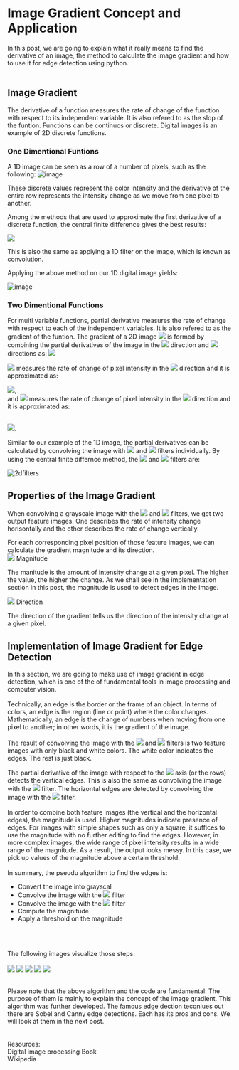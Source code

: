# Image Gradient Concept and Application

In this post, we are going to explain what it really means to find the derivative of an image, the method to calculate the image gradient and how to use it for edge detection using python. 
<br />
<br />

## Image Gradient 
The derivative of a function measures the rate of change of the function with respect to its independent variable. It is also refered to as the slop of the funtion. Functions can be continuos or discrete. Digital images is an example of 2D discrete functions. 

### One Dimentional Funtions
A 1D image can be seen as a row of a number of pixels, such as the following: 
![image](1d_image1.png)

These discrete values represent the color intensity and the derivative of the entire row represents the intensity change as we move from one pixel to another. 

Among the methods that are used to approximate the first derivative of a discrete function, the central finite difference gives the best results:
<br />

<img src="https://latex.codecogs.com/gif.latex?\bg_white&space;\large&space;{f'(x)}\approx\frac{f(x&plus;0.5h)&space;-&space;f(x-0.5h)}{h}" />


This is also the same as applying a 1D filter on the image, which is known as convolution. 

Applying the above method on our 1D digital image yields:

![image](1d_image_con.png)




### Two Dimentional Functions
For multi variable functions, partial derivative measures the rate of change with respect to each of the independent variables. It is also refered to as the gradient of the funtion. The gradient of a 2D image <img src="https://latex.codecogs.com/gif.latex?\bg_white&space;I(x,y)" /> is formed by combining the partial derivatives of the image in the <img src="https://latex.codecogs.com/gif.latex?\bg_white&space;x" /> direction and <img src="https://latex.codecogs.com/gif.latex?\bg_white&space;y" /> directions as:
<img src="https://latex.codecogs.com/gif.latex?\bg_white&space;\nabla&space;I(x,y)=\left&space;[&space;\frac{\partial&space;I(x,y)}{\partial&space;x},&space;\frac{\partial&space;I(x,y)}{\partial&space;y}\right&space;]" />

<img src="https://latex.codecogs.com/gif.latex?\bg_white&space;\frac{\partial&space;I(x,y)}{\partial&space;x}" /> measures the rate of change of pixel intensity in the <img src="https://latex.codecogs.com/gif.latex?\bg_white&space;x" /> direction and it is approximated as:

<img src="https://latex.codecogs.com/gif.latex?\bg_white&space;\frac{\partial&space;I(x,y)}{\partial&space;x}\approx\frac{I(x&plus;0.5\Delta x, y)&space;-&space;I(x-0.5\Delta x,y)}{\Delta x}" />,
<br />
and <img src="https://latex.codecogs.com/gif.latex?\bg_white&space;\frac{\partial&space;I(x,y)}{\partial&space;y}" /> measures the rate of change of pixel intensity in the <img src="https://latex.codecogs.com/gif.latex?\bg_white&space;y" /> direction and it is approximated as:

<br />
<img src="https://latex.codecogs.com/gif.latex?\bg_white&space;\frac{\partial&space;I(x,y)}{\partial&space;y}\approx\frac{I(x, y&plus;0.5\Delta y)&space;-&space;I(x,y-0.5\Delta y)}{\Delta y}" />.

Similar to our example of the 1D image, the partial derivatives can be calculated by convolving the image with <img src="https://latex.codecogs.com/gif.latex?\bg_white&space;x" />  and <img src="https://latex.codecogs.com/gif.latex?\bg_white&space;y" />  filters  individually. By using the central finite differnce method, the <img src="https://latex.codecogs.com/gif.latex?\bg_white&space;x" />  and <img src="https://latex.codecogs.com/gif.latex?\bg_white&space;y" />  filters are:
<br />

![2dfilters](2d_filters.png)
## Properties of the Image Gradient
When convolving a grayscale image with the <img src="https://latex.codecogs.com/gif.latex?\bg_white&space;x" />  and <img src="https://latex.codecogs.com/gif.latex?\bg_white&space;y" /> filters, we get two output feature images. One describes the rate of intensity change horisontally and the other describes the rate of change vertically.
<br />

For each corresponding pixel position of those feature images, we can calculate the gradient magnitude and its direction.
<br />
<img src="https://latex.codecogs.com/gif.latex?\bg_white&space;\left&space;\|&space;\nabla&space;I&space;\right&space;\|=\sqrt{\frac{\partial&space;I^2}{\partial&space;x}&plus;\frac{\partial&space;I^2}{\partial&space;y}}" />  Magnitude        

The manitude is the amount of intensity change at a given pixel. The higher the value, the higher the change. As we shall see in the implementation section in this post, the magnitude is used to detect edges in the image. 

<img src="https://latex.codecogs.com/gif.latex?\bg_white&space; \theta =atan (\frac{\partial&space;I}{\partial&space;y}/\frac{\partial&space;I}{\partial&space;x})" /> Direction

The direction of the gradient tells us the direction of the intensity change at a given pixel. 


## Implementation of Image Gradient for Edge Detection
In this section, we are going to make use of image gradient in edge detection, which is one of the of fundamental tools in image processing and computer vision. 
<br />
<br />
Technically, an edge is the border or the frame of an object. In terms of colors, an edge is the region (line or point) where the color changes. Mathematically, an edge is the change of numbers when moving from one pixel to another; in other words, it is the gradient of the image. 
<br />
<br />
The result of convolving the image with the <img src="https://latex.codecogs.com/gif.latex?\bg_white&space;x" />  and <img src="https://latex.codecogs.com/gif.latex?\bg_white&space;y" /> filters is two feature images with only black and white colors. The white color indicates the edges. The rest is just black. 

The partial derivative of the image with respect to the <img src="https://latex.codecogs.com/gif.latex?\bg_white&space;x" /> axis (or the rows) detects the vertical edges. This is also the same as convolving the image with the <img src="https://latex.codecogs.com/gif.latex?\bg_white&space;x" /> filter. The horizontal edges are detected by convolving the image with the <img src="https://latex.codecogs.com/gif.latex?\bg_white&space;y" /> filter. 
<br />
<br />
In order to combine both feature images (the vertical and the horizontal edges), the magnitude is used. Higher magnitudes indicate presence of edges. For images with simple shapes such as only a square, it suffices to use the magnitude with no further editing to find the edges. However, in more complex images, the wide range of pixel intensity results in a wide range of the magnitude. As a result, the output looks messy. In this case, we pick up values of the magnitude above a certain threshold. 
<br />
<br />
In summary, the pseudu algorithm to find the edges is:

* Convert the image into grayscal
* Convolve the image with the <img src="https://latex.codecogs.com/gif.latex?\bg_white&space;x" /> filter
* Convolve the image with the <img src="https://latex.codecogs.com/gif.latex?\bg_white&space;y" /> filter
* Compute the magnitude
* Apply a threshold on the magnitude
<br />
<br />

The following images visualize those steps:
<br />
<br />
![](square.jpg) 
![](square_gray.png)
![](I_x.png)
![](I_y.png)
![](G_th.png)


<br />
Please note that the above algorithm and the code are fundamental. The purpose of them is mainly to explain the concept of the image gradient. This algorithm was further developed. The famous edge dection tecqniues out there are Sobel and Canny edge detections. Each has its pros and cons. We will look at them in the next post.



<br />
<br />
<br />
Resources:
<br />
Digital image processing Book
<br />
Wikipedia





